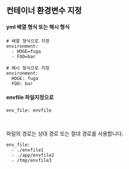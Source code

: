 ## 컨테이너 환경변수 지정

#### yml 배열 형식 또는 해시 형식

```
# 배열 형식으로 지정
environment:
  - HOGE=fuga
  - FOO=bar

# 해시 형식으로 지정
environment:
  HOGE: fuga
  FOO: bar

```

#### envfile 파일지정으로
```
env_file: envfile

```
<br />

파일의 경로는 상대 경로 또는 절대 경로를 사용합니다.

```
env_file:
  - ./envfile1
  - ./app/envfile2
  - /tmp/envfile3
```
